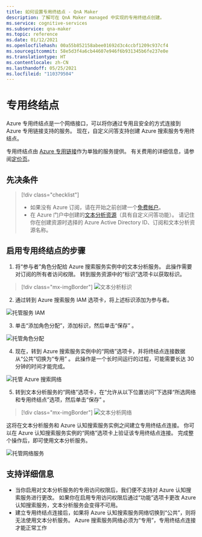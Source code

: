 ```yaml
---
title: 如何设置专用终结点 - QnA Maker
description: 了解可在 QnA Maker managed 中实现的专用终结点创建。
ms.service: cognitive-services
ms.subservice: qna-maker
ms.topic: reference
ms.date: 01/12/2021
ms.openlocfilehash: 00a55b852158abee01692d3c4ccbf1209c937cf4
ms.sourcegitcommit: 58e5d3f4a6cb44607e946f6b931345b6fe237e0e
ms.translationtype: HT
ms.contentlocale: zh-CN
ms.lasthandoff: 05/25/2021
ms.locfileid: "110379504"
---
```

# <a name="private-endpoints"></a>专用终结点

Azure 专用终结点是一个网络接口，可以将你通过专用且安全的方式连接到 Azure 专用链接支持的服务。 现在，自定义问答支持创建 Azure 搜索服务专用终结点。

专用终结点由 [Azure 专用链接](../../private-link/private-link-overview.md)作为单独的服务提供。 有关费用的详细信息，请参阅[定价页](https://azure.microsoft.com/pricing/details/private-link/)。 

## <a name="prerequisites"></a>先决条件
> [!div class="checklist"]
> * 如果没有 Azure 订阅，请在开始之前创建一个[免费帐户](https://azure.microsoft.com/free/cognitive-services/)。
> * 在 Azure 门户中创建的[文本分析资源](https://ms.portal.azure.com/?quickstart=true#create/Microsoft.CognitiveServicesTextAnalytics)（具有自定义问答功能）。 请记住你在创建资源时选择的 Azure Active Directory ID、订阅和文本分析资源名称。

## <a name="steps-to-enable-private-endpoint"></a>启用专用终结点的步骤
1. 将“参与者”角色分配给 Azure 搜索服务实例中的文本分析服务。 此操作需要对订阅的所有者访问权限。 转到服务资源中的“标识”选项卡以获取标识。

> [!div class="mx-imgBorder"]
> ![文本分析标识](../QnAMaker/media/qnamaker-reference-private-endpoints/private-endpoints-identity.png)

2. 通过转到 Azure 搜索服务 IAM 选项卡，将上述标识添加为参与者。

![托管服务 IAM](../QnAMaker/media/qnamaker-reference-private-endpoints/private-endpoint-access-control.png)

3. 单击“添加角色分配”，添加标识，然后单击“保存” 。

![托管角色分配](../QnAMaker/media/qnamaker-reference-private-endpoints/private-endpoint-role-assignment.png)

4. 现在，转到 Azure 搜索服务实例中的“网络”选项卡，并将终结点连接数据从“公共”切换为“专用”  。 此操作是一个长时间运行的过程，可能需要长达 30 分钟的时间才能完成。 

![托管 Azure 搜索网络](../QnAMaker/media/qnamaker-reference-private-endpoints/private-endpoint-networking.png)

5. 转到文本分析服务的“网络”选项卡，在“允许从以下位置访问”下选择“所选网络和专用终结点”选项，然后单击“保存”   。
 
> [!div class="mx-imgBorder"]
> ![文本分析网络](../QnAMaker/media/qnamaker-reference-private-endpoints/private-endpoint-networking-custom-qna.png)

这将在文本分析服务和 Azure 认知搜索服务实例之间建立专用终结点连接。 你可以在 Azure 认知搜索服务实例的“网络”选项卡上验证该专用终结点连接。 完成整个操作后，即可使用文本分析服务。 

![托管网络服务](../QnAMaker/media/qnamaker-reference-private-endpoints/private-endpoint-networking-3.png)


## <a name="support-details"></a>支持详细信息
 * 当你启用对文本分析服务的专用访问权限后，我们便不支持对 Azure 认知搜索服务进行更改。 如果你在启用专用访问权限后通过“功能”选项卡更改 Azure 认知搜索服务，文本分析服务会变得不可用。
 * 建立专用终结点连接后，如果将 Azure 认知搜索服务网络切换到“公共”，则将无法使用文本分析服务。 Azure 搜索服务网络必须为“专用”，专用终结点连接才能正常工作
